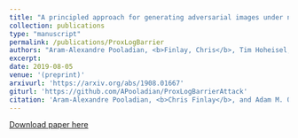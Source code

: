 ```yaml
---
title: "A principled approach for generating adversarial images under non-smooth dissimilarity metrics"
collection: publications
type: "manuscript"
permalink: /publications/ProxLogBarrier
authors: "Aram-Alexandre Pooladian, <b>Finlay, Chris</b>, Tim Hoheisel, and Adam M. Oberman"
excerpt: 
date: 2019-08-05
venue: '(preprint)'
arxivurl: 'https://arxiv.org/abs/1908.01667'
giturl: 'https://github.com/APooladian/ProxLogBarrierAttack'
citation: 'Aram-Alexandre Pooladian, <b>Chris Finlay</b>, and Adam M. Oberman. &quot;A principled approach for generating adversarial images under non-smooth dissimilarity metrics.&quot; <i>arXiv preprint arXiv:1908.01667</i> (2019).'
---
```


[Download paper here]({{site.url}}/files/publications/ProxLogBarrier.pdf)
